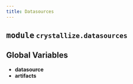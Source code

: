```yaml
---
title: Datasources
---
```



## <kbd>module</kbd> `crystallize.datasources`




**Global Variables**
---------------
- **datasource**
- **artifacts**


